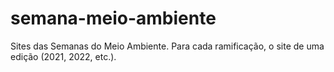 # semana-meio-ambiente

Sites das Semanas do Meio Ambiente. Para cada ramificação, o site de uma edição (2021, 2022, etc.).
